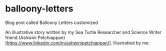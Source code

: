 # balloony-letters
Blog post called Balloony Letters customized

An illustrative story written by my Sea Turtle Researcher and Science Writer friend (Ashwini Petchiappan)[https://www.linkedin.com/in/ashwinipetchiappan/]. Illustratied by me.
